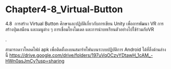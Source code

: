 # Chapter4-8_Virtual-Button
4.8  การสร้าง Virtual Button ศึกษาและปฏิบัติเกี่ยวกับการเขียน Unity เพื่อการพัฒนา VR การสร้างปุ่มเสมือน และเมนูต่าง ๆ การเชื่อมโยงโมเดล และการนำบทเรียนตัวอย่างไปใช้ร่วมกับVR

.

สามารถดาวโหลดไฟล์ apk เพื่อติดตั้งลงบนสมาร์ทโฟนบนระบบปฏิบัติการ Android ได้ที่ลิ้งด้านล่างนี้
https://drive.google.com/drive/folders/197uVqOCzvYDtawH_1cAM_-HWn0asJmCy?usp=sharing
